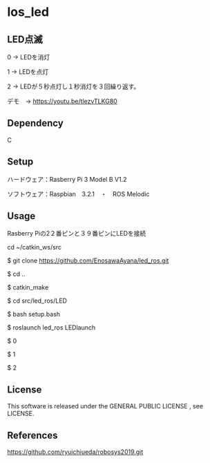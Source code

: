 # los_led

## LED点滅
0 → LEDを消灯

1 → LEDを点灯

2 → LEDが５秒点灯し１秒消灯を３回繰り返す。

デモ　→ https://youtu.be/tlezvTLKG80


## Dependency
C

## Setup
ハードウェア：Rasberry Pi 3 Model B V1.2

ソフトウェア：Raspbian　3.2.1　・　ROS Melodic

## Usage

Rasberry Piの2２番ピンと３９番ピンにLEDを接続

cd ~/catkin_ws/src

$ git clone https://github.com/EnosawaAyana/led_ros.git

$ cd ..

$ catkin_make

$ cd src/led_ros/LED

$ bash setup.bash

$ roslaunch led_ros LEDlaunch

$ 0

$ 1

$ 2

## License
This software is released under the GENERAL PUBLIC LICENSE , see LICENSE.
## References
https://github.com/ryuichiueda/robosys2019.git
